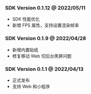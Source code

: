 ### SDK Version 0.1.12 @ 2022/05/11
- SDK 性能优化
- 新增 FPS 属性，支持设置渲染帧率

### SDK Version 0.1.9 @ 2022/04/28
- 新增内置贴纸
- 修复移动 Web 切后台黑屏问题

### SDK Version 0.1.1 @ 2022/04/13
- 正式发布
- 支持 Web 和小程序
